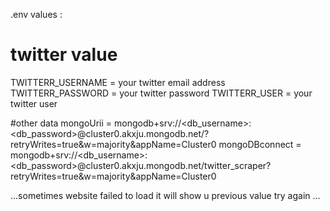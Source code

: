 .env values : 

# twitter value 
TWITTERR_USERNAME = your twitter email address
TWITTERR_PASSWORD = your twitter password
TWITTERR_USER = your twitter user 


#other data
mongoUrii = mongodb+srv://<db_username>:<db_password>@cluster0.akxju.mongodb.net/?retryWrites=true&w=majority&appName=Cluster0
mongoDBconnect = mongodb+srv://<db_username>:<db_password>@cluster0.akxju.mongodb.net/twitter_scraper?retryWrites=true&w=majority&appName=Cluster0

...sometimes website failed to load it will show u previous value try again ... 

